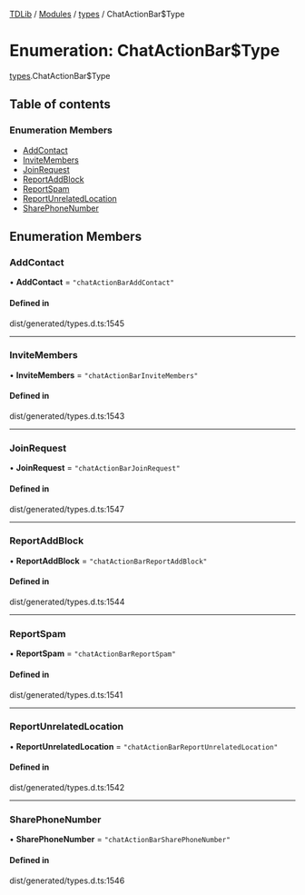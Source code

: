 [TDLib](../README.md) / [Modules](../modules.md) / [types](../modules/types.md) / ChatActionBar$Type

# Enumeration: ChatActionBar$Type

[types](../modules/types.md).ChatActionBar$Type

## Table of contents

### Enumeration Members

- [AddContact](types.ChatActionBar_Type.md#addcontact)
- [InviteMembers](types.ChatActionBar_Type.md#invitemembers)
- [JoinRequest](types.ChatActionBar_Type.md#joinrequest)
- [ReportAddBlock](types.ChatActionBar_Type.md#reportaddblock)
- [ReportSpam](types.ChatActionBar_Type.md#reportspam)
- [ReportUnrelatedLocation](types.ChatActionBar_Type.md#reportunrelatedlocation)
- [SharePhoneNumber](types.ChatActionBar_Type.md#sharephonenumber)

## Enumeration Members

### AddContact

• **AddContact** = ``"chatActionBarAddContact"``

#### Defined in

dist/generated/types.d.ts:1545

___

### InviteMembers

• **InviteMembers** = ``"chatActionBarInviteMembers"``

#### Defined in

dist/generated/types.d.ts:1543

___

### JoinRequest

• **JoinRequest** = ``"chatActionBarJoinRequest"``

#### Defined in

dist/generated/types.d.ts:1547

___

### ReportAddBlock

• **ReportAddBlock** = ``"chatActionBarReportAddBlock"``

#### Defined in

dist/generated/types.d.ts:1544

___

### ReportSpam

• **ReportSpam** = ``"chatActionBarReportSpam"``

#### Defined in

dist/generated/types.d.ts:1541

___

### ReportUnrelatedLocation

• **ReportUnrelatedLocation** = ``"chatActionBarReportUnrelatedLocation"``

#### Defined in

dist/generated/types.d.ts:1542

___

### SharePhoneNumber

• **SharePhoneNumber** = ``"chatActionBarSharePhoneNumber"``

#### Defined in

dist/generated/types.d.ts:1546
